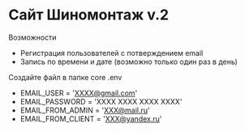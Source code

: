 # Сайт Шиномонтаж v.2
 Возможности
- Регистрация пользователей с потверждением email
- Запись по времени и дате (возможно только один раз в день)



Создайте файл в папке core .env

- EMAIL_USER = 'XXXX@gmail.com'
- EMAIL_PASSWORD = 'XXXX XXXX XXXX XXXX'
- EMAIL_FROM_ADMIN = 'XXX@mail.ru'
- EMAIL_FROM_CLIENT = 'XXX@yandex.ru'